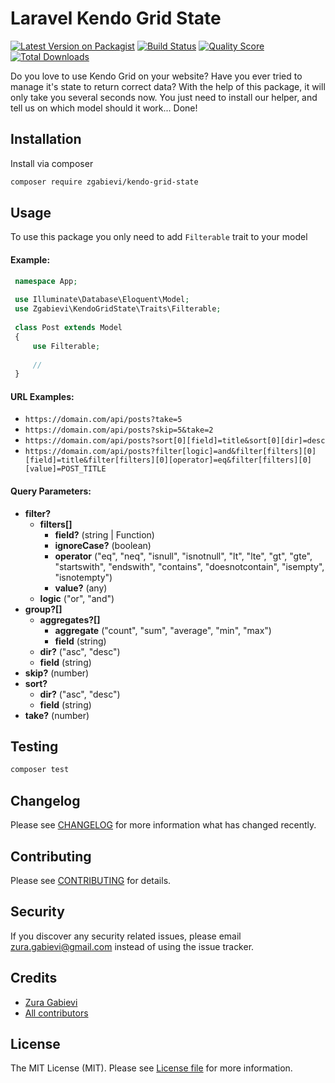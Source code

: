 # Laravel Kendo Grid State

[![Latest Version on Packagist](https://img.shields.io/packagist/vpre/zgabievi/kendo-grid-state.svg?style=flat-square)](https://packagist.org/packages/zgabievi/kendo-grid-state)
[![Build Status](https://img.shields.io/travis/zgabievi/laravel-kendo-grid-state/master.svg?style=flat-square)](https://travis-ci.org/zgabievi/laravel-kendo-grid-state)
[![Quality Score](https://img.shields.io/scrutinizer/g/zgabievi/laravel-kendo-grid-state.svg?style=flat-square)](https://scrutinizer-ci.com/g/zgabievi/laravel-kendo-grid-state)
[![Total Downloads](https://img.shields.io/packagist/dt/zgabievi/kendo-grid-state.svg?style=flat-square)](https://packagist.org/packages/zgabievi/kendo-grid-state)

Do you love to use Kendo Grid on your website? Have you ever tried to manage it's state to return correct data? With the help of this package, it will only take you several seconds now. You just need to install our helper, and tell us on which model should it work... Done! 

## Installation

Install via composer
```bash
composer require zgabievi/kendo-grid-state
```

## Usage

To use this package you only need to add `Filterable` trait to your model

#### Example:

```php
 namespace App;
 
 use Illuminate\Database\Eloquent\Model;
 use Zgabievi\KendoGridState\Traits\Filterable;
 
 class Post extends Model
 {
     use Filterable;
     
     //
 }
```

#### URL Examples:

- `https://domain.com/api/posts?take=5`
- `https://domain.com/api/posts?skip=5&take=2`
- `https://domain.com/api/posts?sort[0][field]=title&sort[0][dir]=desc`
- `https://domain.com/api/posts?filter[logic]=and&filter[filters][0][field]=title&filter[filters][0][operator]=eq&filter[filters][0][value]=POST_TITLE`

#### Query Parameters:

- **filter?**
  - **filters[]**
    - **field?** (string | Function)
    - **ignoreCase?** (boolean)
    - **operator** ("eq", "neq", "isnull", "isnotnull", "lt", "lte", "gt", "gte", "startswith", "endswith", "contains", "doesnotcontain", "isempty", "isnotempty")
    - **value?** (any)
  - **logic** ("or", "and")
- **group?[]**
  - **aggregates?[]**
    - **aggregate** ("count", "sum", "average", "min", "max")
    - **field** (string)
  - **dir?** ("asc", "desc")
  - **field** (string)
- **skip?** (number)
- **sort?**
  - **dir?** ("asc", "desc")
  - **field** (string)
- **take?** (number)

## Testing

```bash
composer test
```

## Changelog

Please see [CHANGELOG](CHANGELOG.md) for more information what has changed recently.

## Contributing

Please see [CONTRIBUTING](CONTRIBUTING.md) for details.

## Security

If you discover any security related issues, please email zura.gabievi@gmail.com instead of using the issue tracker.

## Credits

- [Zura Gabievi](https://github.com/zgabievi/kendo-grid-state)
- [All contributors](https://github.com/zgabievi/kendo-grid-state/graphs/contributors)

## License

The MIT License (MIT). Please see [License file](LICENSE) for more information.
